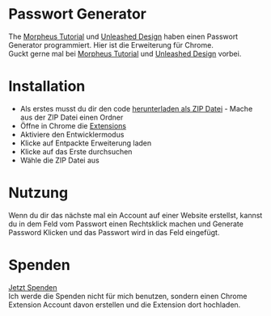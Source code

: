 # Passwort Generator
The [Morpheus Tutorial](https://www.youtube.com/user/TheMorpheus407) und [Unleashed Design](https://www.youtube.com/c/UnleashedDesign) haben einen Passwort Generator programmiert. Hier ist die Erweiterung für Chrome.    
Guckt gerne mal bei [Morpheus Tutorial](https://www.youtube.com/user/TheMorpheus407) und [Unleashed Design](https://www.youtube.com/c/UnleashedDesign) vorbei.                   
# Installation
- Als erstes musst du dir den code [herunterladen als ZIP Datei](https://github.com/maileliasmiller/PasswortGenerator/archive/refs/heads/main.zip)                                - Mache aus der ZIP Datei einen Ordner                
- Öffne in Chrome die [Extensions](chrome://extensions/)                                                                                         
- Aktiviere den Entwicklermodus
- Klicke auf Entpackte Erweiterung laden
- Klicke auf das Erste durchsuchen
- Wähle die ZIP Datei aus

# Nutzung
Wenn du dir das nächste mal ein Account auf einer Website erstellst, kannst du in dem Feld vom Passwort einen Rechtsklick machen und Generate Password Klicken und das Passwort
wird in das Feld eingefügt.

# Spenden
[Jetzt Spenden](https://paypal.me/pools/c/8yN4RjExVM)                                                                                                                           
Ich werde die Spenden nicht für mich benutzen, sondern einen Chrome Extension Account davon erstellen und die Extension dort hochladen.
